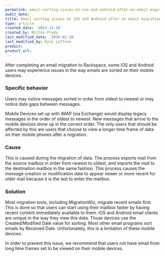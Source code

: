```yaml
---
permalink: email-sorting-issues-on-ios-and-android-after-an-email-migration/
audit_date:
title: Email sorting issues on iOS and Android after an email migration
type: article
created_date: '2013-11-19'
created_by: Milton Prado
last_modified_date: '2016-01-18'
last_modified_by: Kyle Laffoon
product:
product_url:
---
```


After completing an email migration to Rackspace, some iOS and Android
users may experience issues in the way emails are sorted on their mobile
devices.

### Specific behavior

Users may notice messages sorted in order from oldest to newest or may
notice date gaps between messages.

Mobile Devices set up with IMAP (via Exchange) would display legacy
messages in the order of oldest to newest. New messages that arrive to
the mobile devices show up in the correct order. The only users that
should be affected by this are users that choose to view a longer
time frame of data on their mobile phones after a migration.

### Cause

This is caused during the migration of data. The process exports mail
from the source mailbox in order from newest to oldest, and imports the
mail to the destination mailbox in the same fashion. This process
causes the message creation or modification date to appear newer or more
recent for older mail because it is the last to enter the mailbox.

### Solution

Most migration tools, including MigrationWiz, migrate recent emails
first. This is done so that users can start using their mailbox faster
by having recent content immediately available to them. iOS and Android
email clients are unique in the way they view this data. Those devices
use the Created/Modified Date value for sorting. Most other email
programs sort emails by Received Date. Unfortunately, this is a
limitation of these mobile devices.

In order to prevent this issue, we recommend that users not have email
from long time frames set to be viewed on their mobile devices.
